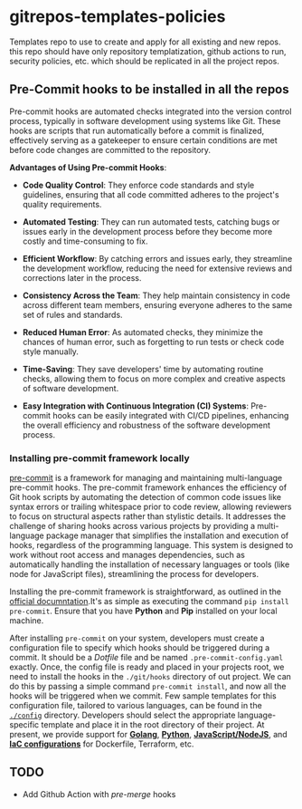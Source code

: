 # gitrepos-templates-policies
Templates repo to use to create and apply for all existing and new repos. this repo should have only repository templatization, github actions to run, security policies, etc. which should be replicated in all the project repos.


## Pre-Commit hooks to be installed in all the repos

Pre-commit hooks are automated checks integrated into the version control process, typically in software development using systems like Git. These hooks are scripts that run automatically before a commit is finalized, effectively serving as a gatekeeper to ensure certain conditions are met before code changes are committed to the repository.

**Advantages of Using Pre-commit Hooks**:

- **Code Quality Control**: They enforce code standards and style guidelines, ensuring that all code committed adheres to the project's quality requirements.

- **Automated Testing**: They can run automated tests, catching bugs or issues early in the development process before they become more costly and time-consuming to fix.

- **Efficient Workflow**: By catching errors and issues early, they streamline the development workflow, reducing the need for extensive reviews and corrections later in the process.

- **Consistency Across the Team**: They help maintain consistency in code across different team members, ensuring everyone adheres to the same set of rules and standards.

- **Reduced Human Error**: As automated checks, they minimize the chances of human error, such as forgetting to run tests or check code style manually.

- **Time-Saving**: They save developers' time by automating routine checks, allowing them to focus on more complex and creative aspects of software development.

- **Easy Integration with Continuous Integration (CI) Systems**: Pre-commit hooks can be easily integrated with CI/CD pipelines, enhancing the overall efficiency and robustness of the software development process.

### Installing pre-commit framework locally

[pre-commit](https://pre-commit.com/) is a framework for managing and maintaining multi-language pre-commit hooks. The pre-commit framework enhances the efficiency of Git hook scripts by automating the detection of common code issues like syntax errors or trailing whitespace prior to code review, allowing reviewers to focus on structural aspects rather than stylistic details. It addresses the challenge of sharing hooks across various projects by providing a multi-language package manager that simplifies the installation and execution of hooks, regardless of the programming language. This system is designed to work without root access and manages dependencies, such as automatically handling the installation of necessary languages or tools (like node for JavaScript files), streamlining the process for developers.

Installing the pre-commit framework is straightforward, as outlined in the [official documntation](https://pre-commit.com/#install).It's as simple as executing the command `pip install pre-commit`. Ensure that you have **Python** and **Pip** installed on your local machine.


After installing `pre-commit` on your system, developers must create a configuration file to specify which hooks should be triggered during a commit. It should be a *Dotfile* file and be named `.pre-commit-config.yaml` exactly. Once, the config file is ready and placed in your projects root, we need to install the hooks in the `./git/hooks` directory of out project. We can do this by passing a simple command `pre-commit install`, and now all the hooks will be triggered when we commit. Few sample templates for this configuration file, tailored to various languages, can be found in the [`./config`](./config/) directory. Developers should select the appropriate language-specific template and place it in the root directory of their project. At present, we provide support for [**Golang**](./config/golang/pre-commit-config.yaml), [**Python**](./config/python/), [**JavaScript/NodeJS**](./config/nodejs/),  and [**IaC configurations**](./config/iac/) for Dockerfile, Terraform, etc.


## TODO

- Add Github Action with *pre-merge* hooks

